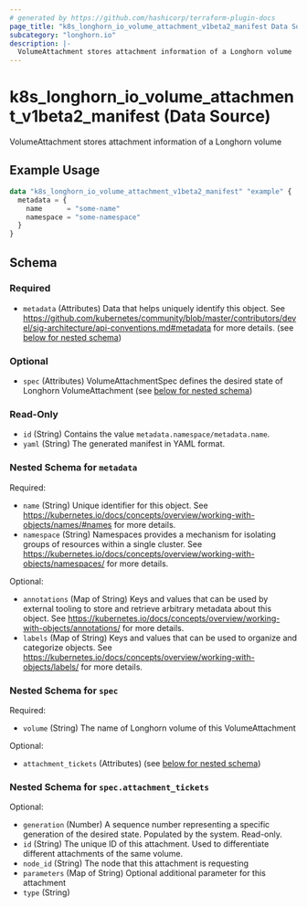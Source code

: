 ```yaml
---
# generated by https://github.com/hashicorp/terraform-plugin-docs
page_title: "k8s_longhorn_io_volume_attachment_v1beta2_manifest Data Source - terraform-provider-k8s"
subcategory: "longhorn.io"
description: |-
  VolumeAttachment stores attachment information of a Longhorn volume
---
```


# k8s_longhorn_io_volume_attachment_v1beta2_manifest (Data Source)

VolumeAttachment stores attachment information of a Longhorn volume

## Example Usage

```terraform
data "k8s_longhorn_io_volume_attachment_v1beta2_manifest" "example" {
  metadata = {
    name      = "some-name"
    namespace = "some-namespace"
  }
}
```

<!-- schema generated by tfplugindocs -->
## Schema

### Required

- `metadata` (Attributes) Data that helps uniquely identify this object. See https://github.com/kubernetes/community/blob/master/contributors/devel/sig-architecture/api-conventions.md#metadata for more details. (see [below for nested schema](#nestedatt--metadata))

### Optional

- `spec` (Attributes) VolumeAttachmentSpec defines the desired state of Longhorn VolumeAttachment (see [below for nested schema](#nestedatt--spec))

### Read-Only

- `id` (String) Contains the value `metadata.namespace/metadata.name`.
- `yaml` (String) The generated manifest in YAML format.

<a id="nestedatt--metadata"></a>
### Nested Schema for `metadata`

Required:

- `name` (String) Unique identifier for this object. See https://kubernetes.io/docs/concepts/overview/working-with-objects/names/#names for more details.
- `namespace` (String) Namespaces provides a mechanism for isolating groups of resources within a single cluster. See https://kubernetes.io/docs/concepts/overview/working-with-objects/namespaces/ for more details.

Optional:

- `annotations` (Map of String) Keys and values that can be used by external tooling to store and retrieve arbitrary metadata about this object. See https://kubernetes.io/docs/concepts/overview/working-with-objects/annotations/ for more details.
- `labels` (Map of String) Keys and values that can be used to organize and categorize objects. See https://kubernetes.io/docs/concepts/overview/working-with-objects/labels/ for more details.


<a id="nestedatt--spec"></a>
### Nested Schema for `spec`

Required:

- `volume` (String) The name of Longhorn volume of this VolumeAttachment

Optional:

- `attachment_tickets` (Attributes) (see [below for nested schema](#nestedatt--spec--attachment_tickets))

<a id="nestedatt--spec--attachment_tickets"></a>
### Nested Schema for `spec.attachment_tickets`

Optional:

- `generation` (Number) A sequence number representing a specific generation of the desired state. Populated by the system. Read-only.
- `id` (String) The unique ID of this attachment. Used to differentiate different attachments of the same volume.
- `node_id` (String) The node that this attachment is requesting
- `parameters` (Map of String) Optional additional parameter for this attachment
- `type` (String)
